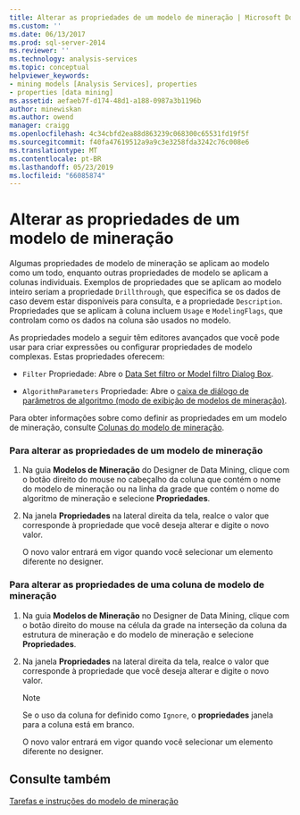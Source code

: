 ```yaml
---
title: Alterar as propriedades de um modelo de mineração | Microsoft Docs
ms.custom: ''
ms.date: 06/13/2017
ms.prod: sql-server-2014
ms.reviewer: ''
ms.technology: analysis-services
ms.topic: conceptual
helpviewer_keywords:
- mining models [Analysis Services], properties
- properties [data mining]
ms.assetid: aefaeb7f-d174-48d1-a188-0987a3b1196b
author: minewiskan
ms.author: owend
manager: craigg
ms.openlocfilehash: 4c34cbfd2ea88d863239c068300c65531fd19f5f
ms.sourcegitcommit: f40fa47619512a9a9c3e3258fda3242c76c008e6
ms.translationtype: MT
ms.contentlocale: pt-BR
ms.lasthandoff: 05/23/2019
ms.locfileid: "66085874"
---
```

# <a name="change-the-properties-of-a-mining-model"></a>Alterar as propriedades de um modelo de mineração
  Algumas propriedades de modelo de mineração se aplicam ao modelo como um todo, enquanto outras propriedades de modelo se aplicam a colunas individuais. Exemplos de propriedades que se aplicam ao modelo inteiro seriam a propriedade `Drillthrough`, que especifica se os dados de caso devem estar disponíveis para consulta, e a propriedade `Description`. Propriedades que se aplicam à coluna incluem `Usage` e `ModelingFlags`, que controlam como os dados na coluna são usados no modelo.  
  
 As propriedades modelo a seguir têm editores avançados que você pode usar para criar expressões ou configurar propriedades de modelo complexas. Estas propriedades oferecem:  
  
-   `Filter` Propriedade: Abre o [Data Set filtro or Model filtro Dialog Box](../data-set-filter-or-model-filter-dialog-box.md).  
  
-   `AlgorithmParameters` Propriedade: Abre o [caixa de diálogo de parâmetros de algoritmo &#40;modo de exibição de modelos de mineração&#41;](../algorithm-parameters-dialog-box-mining-models-view.md).  
  
 Para obter informações sobre como definir as propriedades em um modelo de mineração, consulte [Colunas do modelo de mineração](mining-model-columns.md).  
  
### <a name="to-change-the-properties-of-a-mining-model"></a>Para alterar as propriedades de um modelo de mineração  
  
1.  Na guia **Modelos de Mineração** do Designer de Data Mining, clique com o botão direito do mouse no cabeçalho da coluna que contém o nome do modelo de mineração ou na linha da grade que contém o nome do algoritmo de mineração e selecione **Propriedades**.  
  
2.  Na janela **Propriedades** na lateral direita da tela, realce o valor que corresponde à propriedade que você deseja alterar e digite o novo valor.  
  
     O novo valor entrará em vigor quando você selecionar um elemento diferente no designer.  
  
### <a name="to-change-the-properties-of-a-mining-model-column"></a>Para alterar as propriedades de uma coluna de modelo de mineração  
  
1.  Na guia **Modelos de Mineração** no Designer de Data Mining, clique com o botão direito do mouse na célula da grade na interseção da coluna da estrutura de mineração e do modelo de mineração e selecione **Propriedades**.  
  
2.  Na janela **Propriedades** na lateral direita da tela, realce o valor que corresponde à propriedade que você deseja alterar e digite o novo valor.  
  
    > [!NOTE]  
    >  Se o uso da coluna for definido como `Ignore`, o **propriedades** janela para a coluna está em branco.  
  
     O novo valor entrará em vigor quando você selecionar um elemento diferente no designer.  
  
## <a name="see-also"></a>Consulte também  
 [Tarefas e instruções do modelo de mineração](mining-model-tasks-and-how-tos.md)  
  
  
